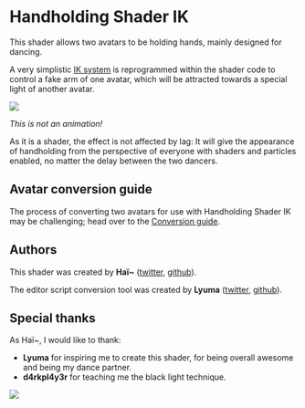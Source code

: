 # Handholding Shader IK

This shader allows two avatars to be holding hands, mainly designed for dancing.

A very simplistic [IK system](https://en.wikipedia.org/wiki/Inverse_kinematics) is reprogrammed within the shader code to control a fake arm of one avatar, which will be attracted towards a special light of another avatar.

![](https://github.com/hai-vr/handholding-shader-ik/raw/z-res-pictures/Documentation/demo_1.gif)

*This is not an animation!*

As it is a shader, the effect is not affected by lag: It will give the appearance of handholding from the perspective of everyone with shaders and particles enabled, no matter the delay between the two dancers.

## Avatar conversion guide

The process of converting two avatars for use with Handholding Shader IK may be challenging; head over to the [Conversion guide](GUIDE_conversion.md).

## Authors

This shader was created by **Haï~** ([twitter](https://twitter.com/vr_hai), [github](https://github.com/hai-vr)).

The editor script conversion tool was created by **Lyuma** ([twitter](https://twitter.com/lyuma2d), [github](https://github.com/lyuma)).

## Special thanks

As Haï~, I would like to thank:

- **Lyuma** for inspiring me to create this shader, for being overall awesome and being my dance partner.
- **d4rkpl4y3r** for teaching me the black light technique.

![](https://github.com/hai-vr/handholding-shader-ik/raw/z-res-pictures/Documentation/head.jpg)